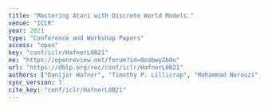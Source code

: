 ```yaml
---
title: "Mastering Atari with Discrete World Models."
venue: "ICLR"
year: 2021
type: "Conference and Workshop Papers"
access: "open"
key: "conf/iclr/HafnerL0B21"
ee: "https://openreview.net/forum?id=0oabwyZbOu"
url: "https://dblp.org/rec/conf/iclr/HafnerL0B21"
authors: ["Danijar Hafner", "Timothy P. Lillicrap", "Mohammad Norouzi", "Jimmy Ba"]
sync_version: 3
cite_key: "conf/iclr/HafnerL0B21"
---
```

